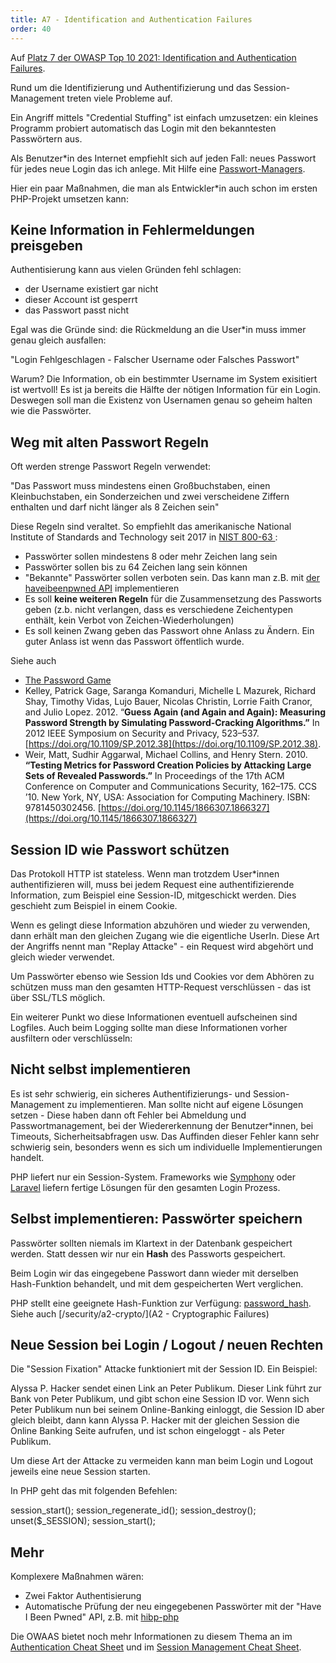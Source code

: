 ```yaml
---
title: A7 - Identification and Authentication Failures
order: 40
---
```


Auf [Platz 7 der OWASP Top 10 2021: Identification and Authentication Failures](https://owasp.org/Top10/A07_2021-Identification_and_Authentication_Failures/).

Rund um die Identifizierung und Authentifizierung und das Session-Management treten viele Probleme auf.

Ein Angriff mittels "Credential Stuffing" ist einfach umzusetzen: ein kleines
Programm probiert automatisch das Login mit den bekanntesten Passwörtern aus.

Als Benutzer*in des Internet empfiehlt sich auf jeden Fall: neues Passwort für jedes
neue Login das ich anlege. Mit Hilfe eine [Passwort-Managers](https://prism-break.org/de/all/#password-managers).

Hier ein paar Maßnahmen, die man als Entwickler*in auch schon im ersten PHP-Projekt umsetzen kann:

## Keine Information in Fehlermeldungen preisgeben

Authentisierung kann aus vielen Gründen fehl schlagen:

- der Username existiert gar nicht
- dieser Account ist gesperrt
- das Passwort passt nicht

Egal was die Gründe sind: die Rückmeldung an die User*in muss immer genau gleich ausfallen:

"Login Fehlgeschlagen - Falscher Username oder Falsches Passwort"

Warum? Die Information, ob ein bestimmter Username im System exisitiert ist wertvoll! Es
ist ja bereits die Hälfte der nötigen Information für ein Login. Deswegen soll man die Existenz
von Usernamen genau so geheim halten wie die Passwörter.


## Weg mit alten Passwort Regeln

Oft werden strenge Passwort Regeln verwendet:

"Das Passwort muss mindestens einen Großbuchstaben, einen Kleinbuchstaben, ein Sonderzeichen und zwei verscheidene Ziffern enthalten und darf nicht länger als 8 Zeichen sein"

Diese Regeln sind veraltet.  So empfiehlt das amerikanische National  Institute of Standards and Technology seit 2017 in [NIST 800-63 ](https://pages.nist.gov/800-63-3/sp800-63b.html#memsecret):

* Passwörter sollen mindestens 8 oder mehr Zeichen lang sein
* Passwörter sollen bis zu 64 Zeichen lang sein können
* "Bekannte" Passwörter sollen verboten sein. Das kann man z.B. mit [der haveibeenpwned API](https://haveibeenpwned.com/API/v2#SearchingPwnedPasswordsByRange) implementieren
* Es soll **keine weiteren  Regeln** für die Zusammensetzung des Passworts geben (z.b. nicht verlangen, dass es verschiedene Zeichentypen enthält, kein Verbot von Zeichen-Wiederholungen)
* Es soll keinen Zwang geben das Passwort ohne Anlass zu Ändern. Ein guter Anlass ist wenn das Passwort öffentlich wurde.

Siehe auch


* [The Password Game](https://neal.fun/password-game/)
* Kelley, Patrick Gage, Saranga Komanduri, Michelle L Mazurek, Richard Shay, Timothy Vidas, Lujo Bauer, Nicolas Christin, Lorrie Faith Cranor, and Julio Lopez. 2012. “**Guess Again (and Again and Again): Measuring Password Strength by Simulating Password-Cracking Algorithms.”** In 2012 IEEE Symposium on Security and Privacy, 523–537. [https://doi.org/10.1109/SP.2012.38](https://doi.org/10.1109/SP.2012.38).
* Weir, Matt, Sudhir Aggarwal, Michael Collins, and Henry Stern. 2010. **“Testing Metrics for Password Creation Policies by Attacking Large Sets of Revealed Passwords.”** In Proceedings of the 17th ACM Conference on Computer and Communications Security, 162–175. CCS ’10. New York, NY, USA: Association for Computing Machinery. ISBN: 9781450302456. [https://doi.org/10.1145/1866307.1866327](https://doi.org/10.1145/1866307.1866327)

## Session ID wie Passwort schützen

Das Protokoll HTTP ist stateless. Wenn man trotzdem User*innen authentifizieren
will,  muss bei jedem Request eine authentifizierende Information, zum Beispiel eine Session-ID,
mitgeschickt werden. Dies geschieht zum Beispiel in einem Cookie.

Wenn es gelingt diese Information abzuhören und wieder zu verwenden,
dann erhält man den gleichen Zugang wie die eigentliche UserIn. Diese
Art der Angriffs nennt man "Replay Attacke" - ein Request wird abgehört und
gleich wieder verwendet.

Um Passwörter ebenso wie Session Ids und Cookies vor dem Abhören zu
schützen muss man den gesamten HTTP-Request verschlüssen - das ist über SSL/TLS möglich.

Ein weiterer Punkt wo diese Informationen eventuell aufscheinen sind Logfiles.
Auch beim Logging sollte man diese Informationen vorher ausfiltern oder verschlüsseln:


## Nicht selbst implementieren

Es ist sehr schwierig, ein sicheres Authentifizierungs- und Session-Management zu implementieren. Man sollte nicht auf eigene Lösungen setzen - Diese haben dann oft Fehler bei Abmeldung und Passwortmanagement, bei der Wiedererkennung der Benutzer*innen, bei Timeouts, Sicherheitsabfragen usw. Das Auffinden dieser Fehler kann sehr schwierig sein, besonders wenn es sich um individuelle Implementierungen handelt.

PHP liefert nur ein Session-System. Frameworks wie [Symphony](https://symfony.com/doc/current/security.html#c-encoding-passwords) oder [Laravel](https://laravel.com/docs/7.x/authentication) liefern
fertige Lösungen für den gesamten Login Prozess.


## Selbst implementieren: Passwörter speichern

Passwörter sollten niemals im Klartext in der Datenbank gespeichert werden.
Statt dessen wir nur ein **Hash** des Passworts gespeichert.

Beim Login wir das eingegebene Passwort dann wieder mit derselben Hash-Funktion
behandelt, und mit dem gespeicherten Wert verglichen.

PHP stellt eine geeignete Hash-Funktion zur Verfügung: [password_hash](https://www.php.net/manual/de/function.password-hash.php).  Siehe auch [/security/a2-crypto/](A2 - Cryptographic Failures)


## Neue Session bei Login / Logout / neuen Rechten

Die "Session Fixation" Attacke funktioniert mit der Session ID. Ein Beispiel:

Alyssa P. Hacker sendet einen Link an Peter Publikum. Dieser Link führt
zur Bank von Peter Publikum, und gibt schon eine Session ID vor. Wenn sich
Peter Publikum nun bei seinem Online-Banking einloggt, die Session ID aber
gleich bleibt, dann kann Alyssa P. Hacker mit der gleichen Session die Online Banking
Seite aufrufen, und ist schon eingeloggt - als Peter Publikum.

Um diese Art der Attacke zu vermeiden kann man beim Login und Logout jeweils eine neue Session starten.

In PHP geht das mit folgenden Befehlen:

<php caption="neue Session starten nach erfolgreichem Login">
  session_start();
  session_regenerate_id();
  session_destroy();
  unset($_SESSION);
  session_start();
</php>

## Mehr

Komplexere Maßnahmen wären:

- Zwei Faktor Authentisierung
- Automatische Prüfung der neu eingegebenen Passwörter mit der "Have I Been Pwned" API, z.B. mit [hibp-php](https://packagist.org/packages/icawebdesign/hibp-php)

Die OWAAS bietet noch mehr Informationen zu diesem Thema an
im [Authentication Cheat Sheet](https://github.com/OWASP/CheatSheetSeries/blob/master/cheatsheets/Session_Management_Cheat_Sheet.md)
und im [Session Management Cheat Sheet](https://github.com/OWASP/CheatSheetSeries/blob/master/cheatsheets/Session_Management_Cheat_Sheet.md).
